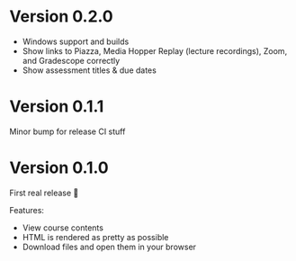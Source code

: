 # Version 0.2.0

  - Windows support and builds
  - Show links to Piazza, Media Hopper Replay (lecture recordings), Zoom, and Gradescope correctly
  - Show assessment titles & due dates

# Version 0.1.1

Minor bump for release CI stuff


# Version 0.1.0

First real release 🎉

Features:

  - View course contents
  - HTML is rendered as pretty as possible
  - Download files and open them in your browser
